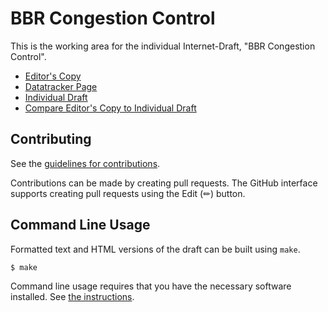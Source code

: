 # BBR Congestion Control

This is the working area for the individual Internet-Draft, "BBR Congestion Control".

* [Editor's Copy](https://ietf-wg-ccwg.github.io/draft-ietf-ccwg-bbr/#go.draft-ietf-ccwg-bbr.html)
* [Datatracker Page](https://datatracker.ietf.org/doc/draft-ietf-ccwg-bbr)
* [Individual Draft](https://datatracker.ietf.org/doc/html/draft-ietf-ccwg-bbr)
* [Compare Editor's Copy to Individual Draft](https://ietf-wg-ccwg.github.io/draft-ietf-ccwg-bbr/#go.draft-ietf-ccwg-bbr.diff)


## Contributing

See the
[guidelines for contributions](https://github.com/ietf-wg-ccwg/draft-ietf-ccwg-bbr/blob/main/CONTRIBUTING.md).

Contributions can be made by creating pull requests.
The GitHub interface supports creating pull requests using the Edit (✏) button.


## Command Line Usage

Formatted text and HTML versions of the draft can be built using `make`.

```sh
$ make
```

Command line usage requires that you have the necessary software installed.  See
[the instructions](https://github.com/martinthomson/i-d-template/blob/main/doc/SETUP.md).

